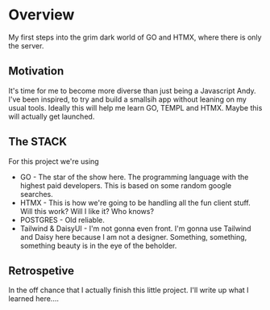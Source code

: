 # Overview

My first steps into the grim dark world of GO and HTMX, where there is only the server.


## Motivation

It's time for me to become more diverse than just being a Javascript Andy. I've been inspired, to try and build a smallsih app without leaning on my usual tools. Ideally this will help me learn GO, TEMPL and HTMX. Maybe this will actually get launched.


## The STACK

For this project we're using

- GO - The star of the show here. The programming language with the highest paid developers. This is based on some random google searches.
- HTMX - This is how we're going to be handling all the fun client stuff. Will this work? Will I like it? Who knows?
- POSTGRES - Old reliable.
- Tailwind & DaisyUI - I'm not gonna even front. I'm gonna use Tailwind and Daisy here because I am not a designer. Something, something, something beauty is in the eye of the beholder.

## Retrospetive

In the off chance that I actually finish this little project. I'll write up what I learned here....